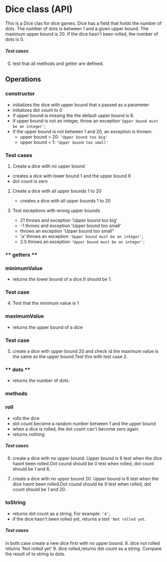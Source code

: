 # Dice class (API)

This is a Dice clas for dice games.
Dice has a field that holds the number of dots.
The number of dots is between 1 and a given upper bound. The maximum upper bound is 20.
If the dice hasn't been rolled, the number of dots is 0.

##### Test cases
0. test that all methods and getter are defined.

## Operations

### **constructor**

- initializes the dice with upper bound that s passed as a parameter
- initializes dot count to 0
- if upper bound is missing the the default upper bound is 6.
- if upper bound is not an integer, throw an exception`'Upper bound must be an integer'`;
- if the upper bound is not between 1 and 20, an exception is thrown:
   - upper bound > 20: `'Upper bound too big'`
   - upper bound < 1: `'Upper bound too small'`

### Test cases
1. Create a dice with no upper bound
  - creates a dice with lower bound 1 and the upper bound 6
  - dot count is zero

2. Create a dice with all upper bounds 1 to 20 
   - creates a dice with all upper bounds 1 to 20

3. Test exceptions with wrong upper bounds
   - 21 throws and exception 'Upper bound too big'
   -  -1 throws and exception 'Upper bound too small'
   - throws an exception 'Upper bound too small"
   - 'a' throws an exception `'Upper bound must be an integer'`;
   - 2.5 throws an exception `'Upper bound must be an integer'`;
   
### ** getters **

### **minimumValue**
- returns the lower bound of a dice.It should be 1.

### Test case
4. Test that the minimum value is 1

### **maximumValue**
 - returns the upper bound of a dice
### Test case
5. create a dice with upper bound 20 and check id the maximum value is the same as the upper bound.Test this with test case 2.
### ** dots **
- returns the number of dots.

### **methods**


### **roll**

- rolls the dice
- dot count become a random number between 1 and the upper bound
- when a dice is rolled, the dot count can't become zero again.
- returns nothing

##### Test cases
6. create a dice with no upper bound.
   Upper bound is 6 test when the dice hasnt been rolled.Dot cound should be 0 test when rolled, dot count should be 1 and 6.

7. create a dice with no upper bound 20.
   Upper bound is 6 test when the dice hasnt been rolled.Dot cound should be 0 test when rolled, dot count should be 1 and 20.

### **toString**
- returns dot count as a string. For example: `'4'`;
- if the dice hasn't been rolled yet, returns a text `'Not rolled yet`.

##### Test cases
in both case create a new dice first with no upper bound.
8. dice not rolled returns  'Not rolled yet'
9. dice rolled,returns dot count as a string. Compare the result of to string to dots.